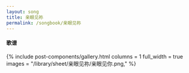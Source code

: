 ```yaml
---
layout: song
title: 亲眼见祢
permalink: /songbook/亲眼见祢
---
```


#### 歌谱

{% include post-components/gallery.html
    columns = 1
    full_width = true
    images = "/library/sheet/亲眼见祢/亲眼见你.png,"
%}
